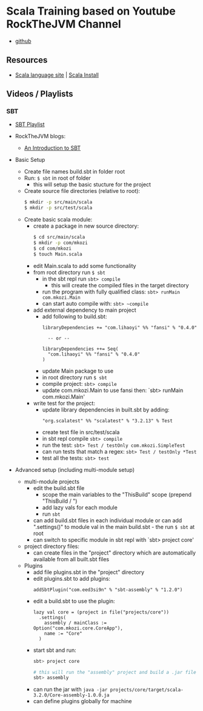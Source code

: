 # Scala Training based on Youtube RockTheJVM Channel

* [github](https://github.com/kozigh01/scala_rtjvm_training)

## Resources
* [Scala language site](https://www.scala-lang.org/) | [Scala Install](https://www.scala-lang.org/download/)

## Videos / Playlists
### SBT  
* [SBT Playlist](https://www.youtube.com/watch?v=itiL7QT2WkI&list=PLmtsMNDRU0BwinL745E_cv1PDeR_jhlMI)
* RockTheJVM blogs:
  * [An Introduction to SBT](https://blog.rockthejvm.com/sbt-tutorial/)

* Basic Setup
  * Create file names build.sbt in folder root
  * Run: `$ sbt` in root of folder 
    * this will setup the basic stucture for the project
  * Create source file directories (relative to root):
    ```bash
    $ mkdir -p src/main/scala
    $ mkdir -p src/test/scala
    ```
  * Create basic scala module:
    * create a package in new source directory:
      ```bash
      $ cd src/main/scala
      $ mkdir -p com/mkozi
      $ cd com/mkozi
      $ touch Main.scala
      ```
    * edit Main.scala to add some functionality
    * from root directory run `$ sbt`
      * in the sbt repl run `sbt> compile`
        * this will create the compiled files in the target directory
      * run the program with fully qualified class: `sbt> runMain com.mkozi.Main`
      * can start auto compile with: `sbt> ~compile`
    * add external dependency to main project
      * add following to build.sbt:
        ```
        libraryDependencies += "com.lihaoyi" %% "fansi" % "0.4.0"

          -- or --

        libraryDependencies ++= Seq(
          "com.lihaoyi" %% "fansi" % "0.4.0"
        )
        ```
      * update Main package to use
      * in root directory run `$ sbt`
      * compile project: `sbt> compile`
      * update com.mkozi.Main to use fansi then: `sbt> runMain com.mkozi.Main'
    * write test for the project:
      * update library dependencies in built.sbt by adding:
        ```
        "org.scalatest" %% "scalatest" % "3.2.13" % Test
        ```
      * create test file in src/test/scala
      * in sbt repl compile `sbt> compile`
      * run the test: `sbt> Test / testOnly com.mkozi.SimpleTest`
      * can run tests that match a regex: `sbt> Test / testOnly *Test`
      * test all the tests: `sbt> test`
* Advanced setup (including multi-module setup)
  * multi-module projects
    * edit the build.sbt file
      * scope the main variables to the "ThisBuild" scope (prepend "ThisBuild / ")
      * add lazy vals for each module
      * run `sbt`
    * can add build.sbt files in each individual module or can add ".settings()" to module val in the main build.sbt - the run `$ sbt` at root
    * can switch to specific module in sbt repl with `sbt> project core'
  * project directory files:
    * can create files in the "project" directory which are automatically available from all built.sbt files 
  * Plugins
    * add file plugins.sbt in the "project" directory
    * edit plugins.sbt to add plugins:
      ```
      addSbtPlugin("com.eed3si9n" % "sbt-assembly" % "1.2.0")
      ```
    * edit a build.sbt to use the plugin:
      ```
      lazy val core = (project in file("projects/core"))
        .settings(
          assembly / mainClass := Option("com.mkozi.core.CoreApp"),
          name := "Core"
        )
      ```
    * start sbt and run:
      ```bash
      sbt> project core

      # this will run the "assembly" project and build a .jar file for this project
      sbt> assembly
      ```
    * can run the jar with `java -jar projects/core/target/scala-3.2.0/Core-assembly-1.0.0.ja`
    * can define plugins globally for machine




